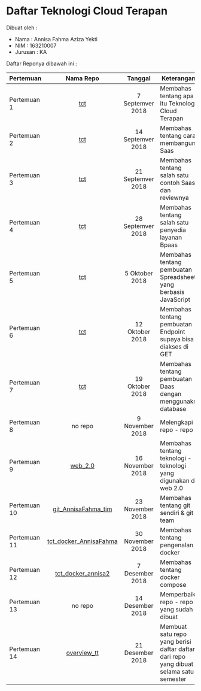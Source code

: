 # Daftar Teknologi Cloud Terapan 

Dibuat oleh : 

+ Nama    : Annisa Fahma Aziza Yekti
+ NIM     : 163210007
+ Jurusan : KA

Daftar Reponya dibawah ini :

|   Pertemuan  | Nama Repo                                                                            |      Tanggal     |                                      Keterangan                                        |
|--------------|:------------------------------------------------------------------------------------:|:----------------:|----------------------------------------------------------------------------------------|
| Pertemuan  1 | [tct](https://github.com/AnnisaFahma/tct/tree/master/m-01)                           |  7 Septemver 2018| Membahas tentang apa itu Teknologi Cloud Terapan                                       |
| Pertemuan  2 | [tct](https://github.com/AnnisaFahma/tct/tree/master/m-02)                           | 14 Septemver 2018| Membahas tentang cara membangun Saas                                                   |
| Pertemuan  3 | [tct](https://github.com/AnnisaFahma/tct/tree/master/m-03)                           | 21 Septemver 2018| Membahas tentang salah satu contoh Saas dan reviewnya                                  |
| Pertemuan  4 | [tct](https://github.com/AnnisaFahma/tct/tree/master/m-04)                           | 28 Septemver 2018| Membahas tentang salah satu penyedia layanan Bpaas                                     |
| Pertemuan  5 | [tct](https://github.com/AnnisaFahma/tct/tree/master/m-05)                           |  5  Oktober  2018| Membahas tentang pembuatan Spreadsheet yang berbasis JavaScript                        |
| Pertemuan  6 | [tct](https://github.com/AnnisaFahma/tct/tree/master/m-06)                           | 12  Oktober  2018| Membahas tentang pembuatan Endpoint supaya bisa diakses di GET                         |
| Pertemuan  7 | [tct](https://github.com/AnnisaFahma/tct/tree/master/m-07)                           | 19  Oktober  2018| Membahas tentang pembuatan Daas dengan menggunakn database                             |
| Pertemuan  8 | no repo                                                                              |  9 November  2018| Melengkapi repo - repo                                                                 |
| Pertemuan  9 | [web_2.0](https://github.com/AnnisaFahma/web_2.0)                                    | 16 November  2018| Membahas tentang teknologi - teknologi yang digunakan di web 2.0                       |
| Pertemuan 10 | [git_AnnisaFahma_tim](https://github.com/AnnisaFahma/git_AnnisaFahma_tim)            | 23 November  2018| Membahas tentang git sendiri & git team                                                |
| Pertemuan 11 | [tct_docker_AnnisaFahma](https://github.com/AnnisaFahma/tct_docker_AnnisaFahma)      | 30 November  2018| Membahas tentang pengenalan docker                                                     |
| Pertemuan 12 | [tct_docker_annisa2](https://github.com/AnnisaFahma/tct_docker_annisa2)              |  7 Desember  2018| Membahas tentang docker compose                                                        |
| Pertemuan 13 | no repo                                                                              | 14 Desember  2018| Memperbaiki repo - repo yang sudah dibuat                                              |
| Pertemuan 14 | [overview_tt](https://github.com/AnnisaFahma/overview-tct)                           | 21 Desember  2018| Membuat satu repo yang berisi daftar daftar dari repo yang dibuat selama satu semester |# overview-tct

